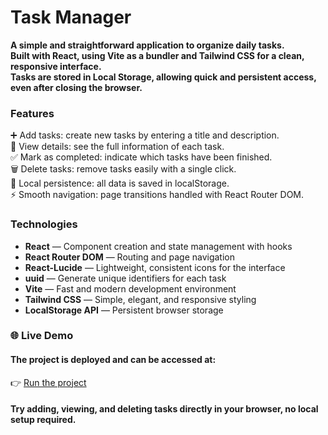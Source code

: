 # Task Manager  
  
**A simple and straightforward application to organize daily tasks.**  
**Built with React, using Vite as a bundler and Tailwind CSS for a clean, responsive interface.**  
**Tasks are stored in Local Storage, allowing quick and persistent access, even after closing the browser.**  

### Features
➕ Add tasks: create new tasks by entering a title and description.  
👀 View details: see the full information of each task.  
✅ Mark as completed: indicate which tasks have been finished.  
🗑️ Delete tasks: remove tasks easily with a single click.  
💾 Local persistence: all data is saved in localStorage.  
⚡ Smooth navigation: page transitions handled with React Router DOM.  
  
### Technologies
- **React** — Component creation and state management with hooks  
- **React Router DOM** — Routing and page navigation  
- **React-Lucide** — Lightweight, consistent icons for the interface  
- **uuid** — Generate unique identifiers for each task  
- **Vite** — Fast and modern development environment  
- **Tailwind CSS** — Simple, elegant, and responsive styling  
- **LocalStorage API** — Persistent browser storage  
  
### 🌐 Live Demo
#### The project is deployed and can be accessed at:  
👉 [Run the project](https://task-manager-git-main-themyus-projects.vercel.app)  
  
#### Try adding, viewing, and deleting tasks directly in your browser, no local setup required.
